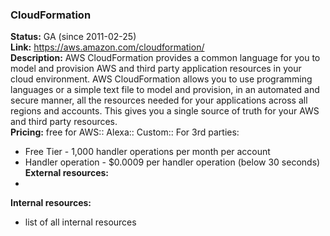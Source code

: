 ### CloudFormation

**Status:** GA (since 2011-02-25)   
**Link:** https://aws.amazon.com/cloudformation/  
**Description:** AWS CloudFormation provides a common language for you to model and provision AWS and third party application resources in your cloud environment. AWS CloudFormation allows you to use programming languages or a simple text file to model and provision, in an automated and secure manner, all the resources needed for your applications across all regions and accounts. This gives you a single source of truth for your AWS and third party resources.  
**Pricing:** free for AWS:: Alexa:: Custom:: For 3rd parties:  
* Free Tier - 1,000 handler operations per month per account
* Handler operation - $0.0009 per handler operation (below 30 seconds)
**External resources:** 
* 
  
**Internal resources:**
* list of all internal resources